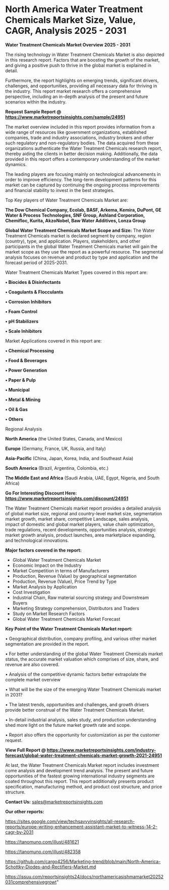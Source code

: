 # North America Water Treatment Chemicals Market Size, Value, CAGR, Analysis 2025 - 2031

<Strong> Water Treatment Chemicals Market Overview 2025 - 2031</strong>

The rising technology in Water Treatment Chemicals Market is also depicted in this research report. Factors that are boosting the growth of the market, and giving a positive push to thrive in the global market is explained in detail.

Furthermore, the report highlights on emerging trends, significant drivers, challenges, and opportunities, providing all necessary data for thriving in the industry. This report market research offers a comprehensive perspective, including an in-depth analysis of the present and future scenarios within the industry.

<strong>Request Sample Report @ <a href=https://www.marketreportsinsights.com/sample/24951>https://www.marketreportsinsights.com/sample/24951</a></strong>

The market overview included in this report provides information from a wide range of resources like government organizations, established companies, trade and industry associations, industry brokers and other such regulatory and non-regulatory bodies. The data acquired from these organizations authenticate the Water Treatment Chemicals research report, thereby aiding the clients in better decision making. Additionally, the data provided in this report offers a contemporary understanding of the market dynamics.

The leading players are focusing mainly on technological advancements in order to improve efficiency. The long-term development patterns for this market can be captured by continuing the ongoing process improvements and financial stability to invest in the best strategies.

Top Key players of Water Treatment Chemicals Market are:

<strong>The Dow Chemical Company, Ecolab, BASF, Arkema, Kemira, DuPont, GE Water & Process Technologies, SNF Group, Ashland Corporation, Chemifloc, Kurita, AkzoNobel, Baw Water Additives, Lonza Group</strong>

<strong><b>Global Water Treatment Chemicals Market Scope and Size:</b></strong>
The Water Treatment Chemicals market is declared segment by company, region (country), type, and application. Players, stakeholders, and other participants in the global Water Treatment Chemicals market will gain the market scope as they use the report as a powerful resource. The segmental analysis focuses on revenue and product by type and application and the forecast period of 2025-2031.

Water Treatment Chemicals Market Types covered in this report are:

<strong>• Biocides & Disinfectants

• Coagulants & Flocculants

• Corrosion Inhibitors

• Foam Control

• pH Stabilizers

• Scale Inhibitors</strong>

Market Applications covered in this report are:

<strong>• Chemical Processing

• Food & Beverages

• Power Generation

• Paper & Pulp

• Municipal

• Metal & Mining

• Oil & Gas

• Others</strong> 

Regional Analysis

<strong>North America</strong> (the United States, Canada, and Mexico)

<strong>Europe</strong> (Germany, France, UK, Russia, and Italy)

<strong>Asia-Pacific</strong> (China, Japan, Korea, India, and Southeast Asia)

<strong>South America</strong> (Brazil, Argentina, Colombia, etc.)

<strong>The Middle East and Africa</strong> (Saudi Arabia, UAE, Egypt, Nigeria, and South Africa)

<strong>Go For Interesting Discount Here: <a href=https://www.marketreportsinsights.com/discount/24951>https://www.marketreportsinsights.com/discount/24951</a></strong>

The Water Treatment Chemicals market report provides a detailed analysis of global market size, regional and country-level market size, segmentation market growth, market share, competitive Landscape, sales analysis, impact of domestic and global market players, value chain optimization, trade regulations, recent developments, opportunities analysis, strategic market growth analysis, product launches, area marketplace expanding, and technological innovations.

<strong><b>Major factors covered in the report:</b></strong>
<ul>
  <li>Global Water Treatment Chemicals Market </li>
  <li>Economic Impact on the Industry</li>
  <li>Market Competition in terms of Manufacturers</li>
  <li>Production, Revenue (Value) by geographical segmentation</li>
  <li>Production, Revenue (Value), Price Trend by Type</li>
  <li>Market Analysis by Application</li>
  <li>Cost Investigation</li>
  <li>Industrial Chain, Raw material sourcing strategy and Downstream Buyers</li>
  <li>Marketing Strategy comprehension, Distributors and Traders</li>
  <li>Study on Market Research Factors</li>
  <li>Global Water Treatment Chemicals Market Forecast</li>
</ul>

<strong><b>Key Point of the Water Treatment Chemicals Market report:</b></strong>

• Geographical distribution, company profiling, and various other market segmentation are provided in the report.

• For better understanding of the global Water Treatment Chemicals market status, the accurate market valuation which comprises of size, share, and revenue are also covered.

• Analysis of the competitive dynamic factors better extrapolate the complete market overview

• What will be the size of the emerging Water Treatment Chemicals market in 2031?

• The latest trends, opportunities and challenges, and growth drivers provide better construal of the Water Treatment Chemicals Market.

• In-detail industrial analysis, sales study, and production understanding shed more light on the future market growth rate and scope.

• Report also offers the opportunity for customization as per the customer request.

<strong><b>View Full Report @ <a href=https://www.marketreportsinsights.com/industry-forecast/global-water-treatment-chemicals-market-growth-2021-24951>https://www.marketreportsinsights.com/industry-forecast/global-water-treatment-chemicals-market-growth-2021-24951</a></b></strong>


At last, the Water Treatment Chemicals Market report includes investment come analysis and development trend analysis. The present and future opportunities of the fastest growing international industry segments are coated throughout this report. This report additionally presents product specification, manufacturing method, and product cost structure, and price structure.

<strong>Contact Us:</strong>
sales@marketreportsinsights.com

<strong>Our other reports:</strong>

<a href=https://sites.google.com/view/techsavvyinsights/all-research-reports/europe-writing-enhancement-assistant-market-to-witness-14-2-cagr-by-2031>https://sites.google.com/view/techsavvyinsights/all-research-reports/europe-writing-enhancement-assistant-market-to-witness-14-2-cagr-by-2031</a>

<a href=https://tanomuno.com/illust/481621>https://tanomuno.com/illust/481621</a>

<a href=https://tanomuno.com/illust/482358>https://tanomuno.com/illust/482358</a>

<a href=https://github.com/cargo4256/Marketing-trend/blob/main/North-America-Schottky-Diodes-and-Rectifiers-Market.md>https://github.com/cargo4256/Marketing-trend/blob/main/North-America-Schottky-Diodes-and-Rectifiers-Market.md</a>

<a href=https://issuu.com/reportsinsights24/docs/northamericasishmamarket20252031comprehensivegrowt>https://issuu.com/reportsinsights24/docs/northamericasishmamarket20252031comprehensivegrowt</a>"
